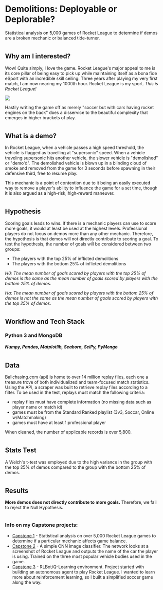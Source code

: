 # Demolitions: Deployable or Deplorable?
Statistical analysis on 5,000 games of Rocket League to determine if demos are a broken mechanic or balanced tide-turner. 
#
#
## Why am I interested?
Wow! Quite simply, I love the game.  Rocket League's major appeal to me is its core pillar of being easy to pick up while maintaining itself as a bona fide eSport with an incredible skill ceiling.  Three years after playing my very first match, I am now nearing my 1000th hour.  Rocket League is my sport.  _This is Rocket League!_


[![](http://img.youtube.com/vi/KNG7r1n6Jk8/0.jpg)](http://www.youtube.com/watch?v=KNG7r1n6Jk8 "Best Goal In RL History")

Hastily writing the game off as merely "soccer but with cars having rocket engines on the back" does a disservice to the beautiful complexity that emerges in higher brackets of play.  
#
## What is a demo?
In Rocket League, when a vehicle passes a high speed threshold, the vehicle is flagged as travelling at "supersonic" speed.  When a vehicle traveling supersonic hits another vehicle, the slower vehicle is "demolished" or "demo'd".  The demolished vehicle is blown up in a blinding cloud of smoke and removed from the game for 3 seconds before spawning in their defensive third, free to resume play.

This mechanic is a point of contention due to it being an easily executed way to remove a player's ability to influence the game for a set time, though it is also argued as a high-risk, high-reward maneuver.
#
## Hypothesis
Scoring goals leads to wins. If there is a mechanic players can use to score more goals, it would at least be used at the highest levels. Professional players do not focus on demos more than any other mechanic. Therefore, the hypothesis is that demos will not directly contribute to scoring a goal. To test the hypothesis, the number of goals will be considered between two groups:
* The players with the top 25% of inflicted demolitions
* The players with the bottom 25% of inflicted demolitions

_H0: The mean number of goals scored by players with the top 25% of demos is the same as the mean number of goals scored by players with the bottom 25% of demos._

_Ha: The mean number of goals scored by players with the bottom 25% of demos is not the same as the mean number of goals scored by players with the top 25% of demos._
#
## Workflow and Tech Stack
### Python 3 and MongoDB
##### Numpy, Pandas, Matplotlib, Seaborn, SciPy, PyMongo 
#
## Data
[Ballchasing.com](https://ballchasing.com/) ([api](https://ballchasing.com/doc/api)) is home to over 14 million replay files, each one a treasure trove of both individualized and team-focused match statistics. Using the API, a scraper was built to retrieve replay files according to a filter. To be used in the test, replays must match the following criteria:
* replay files must have complete information (no missing data such as player name or match id)
* games must be from the Standard Ranked playlist (3v3, Soccar, Online w/Matchmaking)
* games must have at least 1 professional player

When cleaned, the number of applicable records is over 5,800.
#
## Stats Test
A Welch's t-test was employed due to the high variance in the group with the top 25% of demos compared to the group with the bottom 25% of demos.
#
## Results
**More demos does not directly contribute to more goals.** Therefore, we fail to reject the Null Hypothesis. 
#
#
### Info on my Capstone projects:
- [Capstone 1](https://github.com/bdotbull/rl-stats-eda) -
Statistical analysis on over 5,000 Rocket League games to determine if a particular mechanic affects game balance.
- [Capstone 2](https://github.com/bdotbull/capst2ne) -
A simple CNN image classifier. The network looks at a screenshot of Rocket League and outputs the name of the car the player is using. Trained on the three most popular vehicle bodies used in the game.
- [Capstone 3](https://github.com/bdotbull/rl_cap3) -
RLBot/Q-Learning environment. Project started with building an autonomous agent to play Rocket League. I wanted to learn more about reinforcement learning, so I built a simplified soccer game along the way.